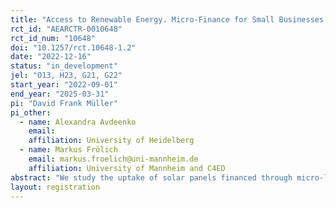 ```yaml
---
title: "Access to Renewable Energy. Micro-Finance for Small Businesses and Micro Enterprises in Pakistan."
rct_id: "AEARCTR-0010648"
rct_id_num: "10648"
doi: "10.1257/rct.10648-1.2"
date: "2022-12-16"
status: "in_development"
jel: "O13, H23, G21, G22"
start_year: "2022-09-01"
end_year: "2025-03-31"
pi: "David Frank Müller"
pi_other:
  - name: Alexandra Avdeenko
    email: 
    affiliation: University of Heidelberg
  - name: Markus Frölich
    email: markus.froelich@uni-mannheim.de
    affiliation: University of Mannheim and C4ED
abstract: "We study the uptake of solar panels financed through micro-loans by micro-enterprises and small businesses in rural Pakistan. Working with 1400 households, we test two interventions randomized at the household level: first, we provide households with a one-time subsidy payment at the beginning of the loan-period. Second, we provide an index-insurance throughout the loan repayment period that aims at insuring low returns of solar panels. Besides uptake behavior, we are testing the impacts of the two interventions on business profits, investments, and income variations over time. Individuals who meet the loan-eligibility criteria of the micro-finance institution and run a small business or enterprise are eligible for the treatments, which are assigned using a lottery for which the clients can apply."
layout: registration
---
```


